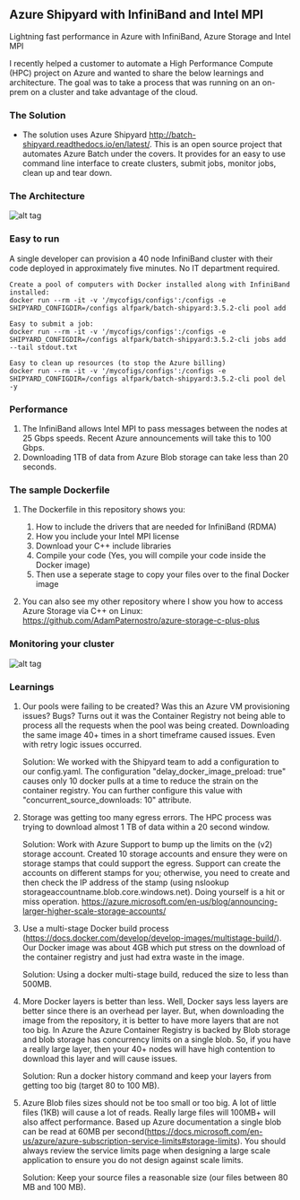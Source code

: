 ## Azure Shipyard with InfiniBand and Intel MPI
Lightning fast performance in Azure with InfiniBand, Azure Storage and Intel MPI

I recently helped a customer to automate a High Performance Compute (HPC) project on Azure and wanted to share the below learnings 
and architecture.  The goal was to take a process that was running on an on-prem on a cluster and take advantage of the cloud.


### The Solution
- The solution uses Azure Shipyard http://batch-shipyard.readthedocs.io/en/latest/.  This is an open source project that automates 
  Azure Batch under the covers.  It provides for an easy to use command line interface to create clusters, submit jobs,
  monitor jobs, clean up and tear down.


### The Architecture
![alt tag](https://raw.githubusercontent.com/AdamPaternostro/Azure-Shipyard-with-InfiniBand-and-Intel-MPI/master/images/MPI-Architecture.png)


### Easy to run
A single developer can provision a 40 node InfiniBand cluster with their code deployed in approximately five minutes.  No IT department required.

```
Create a pool of computers with Docker installed along with InfiniBand installed:
docker run --rm -it -v '/mycofigs/configs':/configs -e SHIPYARD_CONFIGDIR=/configs alfpark/batch-shipyard:3.5.2-cli pool add

Easy to submit a job:
docker run --rm -it -v '/mycofigs/configs':/configs -e SHIPYARD_CONFIGDIR=/configs alfpark/batch-shipyard:3.5.2-cli jobs add --tail stdout.txt

Easy to clean up resources (to stop the Azure billing)
docker run --rm -it -v '/mycofigs/configs':/configs -e SHIPYARD_CONFIGDIR=/configs alfpark/batch-shipyard:3.5.2-cli pool del -y
```


### Performance
1. The InfiniBand allows Intel MPI to pass messages between the nodes at 25 Gbps speeds.  Recent Azure announcements will take this to 100 Gbps.
2. Downloading 1TB of data from Azure Blob storage can take less than 20 seconds.

### The sample Dockerfile
1. The Dockerfile in this repository shows you:
    1. How to include the drivers that are needed for InfiniBand (RDMA)
    2. How you include your Intel MPI license
    3. Download your C++ include libraries
    4. Compile your code (Yes, you will compile your code inside the Docker image)
    5. Then use a seperate stage to copy your files over to the final Docker image

2. You can also see my other repository where I show you how to access Azure Storage via C++ on Linux: https://github.com/AdamPaternostro/azure-storage-c-plus-plus


### Monitoring your cluster
![alt tag](https://raw.githubusercontent.com/AdamPaternostro/Azure-Shipyard-with-InfiniBand-and-Intel-MPI/master/images/Monitoring.png)


### Learnings
1. Our pools were failing to be created?  Was this an Azure VM provisioning issues?  Bugs?  Turns out it was the Container Registry not being able to process all the requests when the pool was being created.  Downloading the same image 40+ times in a short timeframe caused issues.  Even with retry logic issues occurred.

   Solution: We worked with the Shipyard team to add a configuration to our config.yaml.  The configuration "delay_docker_image_preload: true" causes only 10  docker pulls at a time to reduce the strain on the container registry. You can further configure this value with "concurrent_source_downloads: 10" attribute.

2. Storage was getting too many egress errors.  The HPC process was trying to download almost 1 TB of data within a 20 second window.  
   
   Solution: Work with Azure Support to bump up the limits on the (v2) storage account.  Created 10 storage accounts and ensure they were on storage stamps that could support the egress.  Support can create the accounts on different stamps for you; otherwise, you need to create and then check the IP address of the stamp (using nslookup storageaccountname.blob.core.windows.net).  Doing yourself is a hit or miss operation.
   https://azure.microsoft.com/en-us/blog/announcing-larger-higher-scale-storage-accounts/ 

3. Use a multi-stage Docker build process (https://docs.docker.com/develop/develop-images/multistage-build/).  Our Docker image was about 4GB which put stress on the download of the container registry and just had extra waste in the image.  

   Solution: Using a docker multi-stage build, reduced the size to less than 500MB.

4. More Docker layers is better than less.  Well, Docker says less layers are better since there is an overhead per layer.  But, when downloading the image from the repository, it is better to have more layers that are not too big.  In Azure the Azure Container Registry is backed by Blob storage and blob storage has concurrency limits on a single blob.  So, if you have a really large layer, then your 40+ nodes will have high contention to download this layer and will cause issues.  

   Solution: Run a docker history command and keep your layers from getting too big (target 80 to 100 MB).

5. Azure Blob files sizes should not be too small or too big.  A lot of little files (1KB) will cause a lot of reads.  Really large files will 100MB+ will also affect performance.  Based up Azure documentation a single blob can be read at 60MB per second(https://docs.microsoft.com/en-us/azure/azure-subscription-service-limits#storage-limits).
You should always review the service limits page when designing a large scale application to ensure you do not design against scale limits.  

   Solution: Keep your source files a reasonable size (our files between 80 MB and 100 MB).
